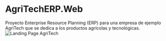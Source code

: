 # AgriTechERP.Web
 Proyecto Enterprise Resource Planning (ERP) para una empresa de ejemplo AgriTech que se dedica a los productos agrícolas y tecnológicas. 
<img src="https://link-to-image.com/image.jpg" alt="Landing Page AgriTech"/>
